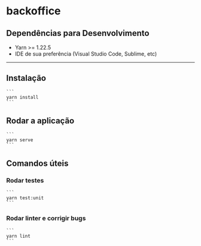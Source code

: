 # backoffice

## Dependências para Desenvolvimento

* Yarn >= 1.22.5
* IDE de sua preferência (Visual Studio Code, Sublime, etc)

---

## Instalação

    ```
    yarn install
    ```

## Rodar a aplicação

    ```
    yarn serve
    ```

## Comandos úteis

### Rodar testes

    ```
    yarn test:unit
    ```

### Rodar linter e corrigir bugs

    ```
    yarn lint
    ```
